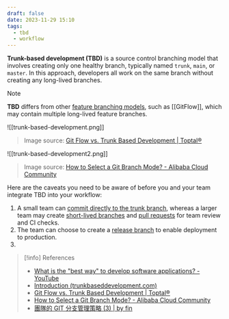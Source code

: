 ```yaml
---
draft: false
date: 2023-11-29 15:10
tags:
  - tbd
  - workflow
---
```


**Trunk-based development (TBD)** is a source control branching model that involves creating only one healthy branch, typically named `trunk`, `main`, or `master`. In this approach, developers all work on the same branch without creating any long-lived branches. 

> [!note]
> **TBD** differs from other [feature branching models](https://www.atlassian.com/git/tutorials/comparing-workflows/gitflow-workflow), such as [[GitFlow]], which may contain multiple long-lived feature branches.

![[trunk-based-development.png]]
> Image source: [Git Flow vs. Trunk Based Development | Toptal®](https://www.toptal.com/software/trunk-based-development-git-flow)

![[trunk-based-development2.png]]
> Image source: [How to Select a Git Branch Mode? - Alibaba Cloud Community](https://www.alibabacloud.com/blog/how-to-select-a-git-branch-mode_597255)

Here are the caveats you need to be aware of before you and your team integrate TBD into your workflow:

1. A small team can [commit directly to the trunk branch](https://trunkbaseddevelopment.com/committing-straight-to-the-trunk/), whereas a larger team may create [short-lived branches](https://trunkbaseddevelopment.com/short-lived-feature-branches/) and [pull requests](https://trunkbaseddevelopment.com/continuous-review/) for team review and CI checks.
2. The team can choose to create a [release branch](https://trunkbaseddevelopment.com/branch-for-release/) to enable deployment to production.
3. 




> [!info] References
> - [What is the "best way" to develop software applications? - YouTube](https://www.youtube.com/watch?v=oNmcX6Gozg0)
> - [Introduction (trunkbaseddevelopment.com)](https://trunkbaseddevelopment.com/#one-line-summary)
> - [Git Flow vs. Trunk Based Development | Toptal®](https://www.toptal.com/software/trunk-based-development-git-flow)
> - [How to Select a Git Branch Mode? - Alibaba Cloud Community](https://www.alibabacloud.com/blog/how-to-select-a-git-branch-mode_597255)
> - [團隊的 GIT 分支管理策略 (3) | by fin](https://medium.com/%E5%93%88%E5%98%8D-%E4%B8%96%E7%95%8C/%E5%9C%98%E9%9A%8A%E7%9A%84-git-%E5%88%86%E6%94%AF%E7%AE%A1%E7%90%86%E7%AD%96%E7%95%A5-3-%E6%8C%81%E7%BA%8C%E6%95%B4%E5%90%88%E4%BB%A5%E5%8F%8A%E7%9B%B8%E9%97%9C%E6%AF%94%E8%BC%83-59b80a29c997)

